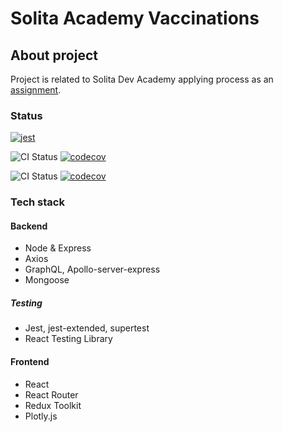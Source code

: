 
# Solita Academy Vaccinations

## About project

Project is related to Solita Dev Academy applying process as an [assignment](https://github.com/solita/vaccine-exercise-2021).

### Status

[![jest](https://jestjs.io/img/jest-badge.svg)](https://github.com/facebook/jest)

![CI Status](https://github.com/RedFoxFinn/solita-academy-vaccine/workflows/backend/badge.svg)
[![codecov](https://codecov.io/gh/RedFoxFinn/solita-academy-vaccine/branch/backend/graph/badge.svg?token=HH4X65AVS9)](https://codecov.io/gh/RedFoxFinn/solita-academy-vaccine)

![CI Status](https://github.com/RedFoxFinn/solita-academy-vaccine/workflows/frontend/badge.svg)
[![codecov](https://codecov.io/gh/RedFoxFinn/solita-academy-vaccine/branch/frontend/graph/badge.svg?token=HH4X65AVS9)](https://codecov.io/gh/RedFoxFinn/solita-academy-vaccine)

### Tech stack

#### Backend

- Node & Express
- Axios
- GraphQL, Apollo-server-express
- Mongoose

##### Testing

- Jest, jest-extended, supertest
- React Testing Library

#### Frontend

- React
- React Router
- Redux Toolkit
- Plotly.js